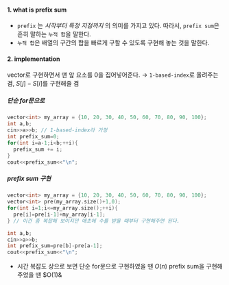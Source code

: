 #### 1. what is prefix sum
- `prefix` 는 *시작부터 특정 지점까지* 의 의미를 가지고 있다.
  따라서, `prefix sum`은 흔히 말하는 `누적 합`을 말한다.
- `누적 합`은 배열의 구간의 합을 빠르게 구할 수 있도록 구현해 놓는 것을 말한다.

#### 2. implementation
vector로 구현하면서 맨 앞 요소를 0을 집어넣어준다.
&rarr; `1-based-index`로 올려주는 겸, $S[j]-S[i]$를 구현해줄 겸

##### 단순 for문으로

```cpp
vector<int> my_array = {10, 20, 30, 40, 50, 60, 70, 80, 90, 100};
int a,b;
cin>>a>>b; // 1-based-index라 가정
int prefix_sum=0;
for(int i=a-1;i<b;++i){
  prefix_sum += i;
}
cout<<prefix_sum<<"\n";
```

##### prefix sum 구현

```cpp
vector<int> my_array = {10, 20, 30, 40, 50, 60, 70, 80, 90, 100};
vector<int> pre(my_array.size()+1,0);
for(int i=1;i<=my_array.size();++i){
  pre[i]=pre[i-1]+my_array[i-1];
} // 이건 좀 복잡해 보이지만 애초에 수를 받을 때부터 구현해주면 된다.

int a,b;
cin>>a>>b;
int prefix_sum=pre[b]-pre[a-1];
cout<<prefix_sum<<"\n";
```

- 시간 복잡도 상으로 보면
  단순 for문으로 구현하였을 땐 $O(n)$
  prefix sum을 구현해주었을 땐 $O(1)&

